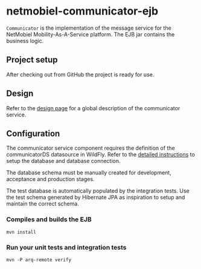 # netmobiel-communicator-ejb

`Communicator` is the implementation of the message service for the NetMobiel Mobility-As-A-Service platform. The EJB jar contains the business logic.
 
## Project setup
After checking out from GitHub the project is ready for use.

## Design
Refer to the [design page](doc/design.md) for a global description of the communicator service.
  
## Configuration
The communicator service component requires the definition of the communicatorDS datasource in WildFly. Refer to the [detailed instructions](doc/configuration.md) to setup the database and database connection.

The database schema must be manually created for development, acceptance and production stages. 

The test database is automatically populated by the integration tests. Use the test schema generated by Hibernate JPA as inspiration to setup and maintain the correct schema. 

### Compiles and builds the EJB 
```
mvn install
```
### Run your unit tests and integration tests
```
mvn -P arq-remote verify
```

